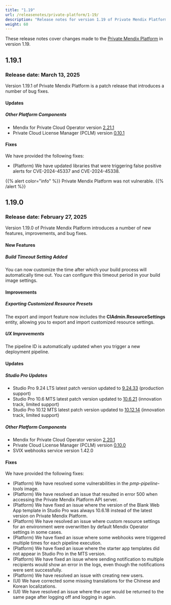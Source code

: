 ```yaml
---
title: "1.19"
url: /releasenotes/private-platform/1-19/
description: "Release notes for version 1.19 of Private Mendix Platform"
weight: 60
---
```


These release notes cover changes made to the [Private Mendix Platform](/private-mendix-platform/) in version 1.19.

## 1.19.1

### Release date: March 13, 2025

Version 1.19.1 of Private Mendix Platform is a patch release that introduces a number of bug fixes.

#### Updates

##### Other Platform Components

* Mendix for Private Cloud Operator version [2.21.1](/releasenotes/developer-portal/mendix-for-private-cloud/#2.21.1)
* Private Cloud License Manager (PCLM) version [0.10.1](/releasenotes/developer-portal/mendix-for-private-cloud/#license-manage-cli-v0101)

#### Fixes

We have provided the following fixes:

* (Platform) We have updated libraries that were triggering false positive alerts for CVE-2024-45337 and CVE-2024-45338. 

{{% alert color="info" %}}
Private Mendix Platform was not vulnerable.
{{% /alert %}}

## 1.19.0

### Release date: February 27, 2025

Version 1.19.0 of Private Mendix Platform introduces a number of new features, improvements, and bug fixes.

#### New Features

##### Build Timeout Setting Added

You can now customize the time after which your build process will automatically time out. You can configure this timeout period in your build image settings.

#### Improvements

##### Exporting Customized Resource Presets

The export and import feature now includes the **CIAdmin.ResourceSettings** entity, allowing you to export and import customized resource settings.

##### UX Improvements

The pipeline ID is automatically updated when you trigger a new deployment pipeline.

#### Updates

##### Studio Pro Updates

* Studio Pro 9.24 LTS latest patch version updated to [9.24.33](/releasenotes/studio-pro/9.24/#92433) (production support)
* Studio Pro 10.6 MTS latest patch version updated to [10.6.21](/releasenotes/studio-pro/10.6/#10621) (innovation track, limited support)
* Studio Pro 10.12 MTS latest patch version updated to [10.12.14](/releasenotes/studio-pro/10.12/#101214) (innovation track, limited support)

##### Other Platform Components

* Mendix for Private Cloud Operator version [2.20.1](/releasenotes/developer-portal/mendix-for-private-cloud/#2.20.1)
* Private Cloud License Manager (PCLM) version [0.10.0](/releasenotes/developer-portal/mendix-for-private-cloud/#license-manage-cli-v0100)
* SVIX webhooks service version 1.42.0

#### Fixes

We have provided the following fixes:

* (Platform) We have resolved some vulnerabilities in the *pmp-pipeline-tools* image.
* (Platform) We have resolved an issue that resulted in error 500 when accessing the Private Mendix Platform API server.
* (Platform) We have fixed an issue where the version of the Blank Web App template in Studio Pro was always 10.6.18 instead of the latest version on Private Mendix Platform.
* (Platform) We have resolved an issue where custom resource settings for an environment were overwritten by default Mendix Operator settings in some cases.
* (Platform) We have fixed an issue where some webhooks were triggered multiple times for each pipeline execution.
* (Platform) We have fixed an issue where the starter app templates did not appear in Studio Pro in the MTS version.
* (Platform) We have fixed an issue where sending notification to multiple recipients would show an error in the logs, even though the notifications were sent successfully.
* (Platform) We have resolved an issue with creating new users.
* (UI) We have corrected some missing translations for the Chinese and Korean localizations.
* (UI) We have resolved an issue where the user would be returned to the same page after logging off and logging in again.

